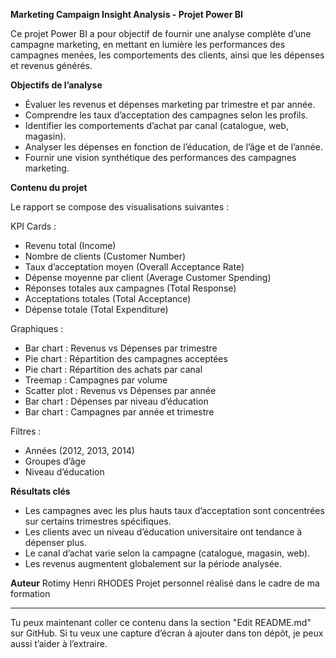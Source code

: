 **Marketing Campaign Insight Analysis - Projet Power BI**

Ce projet Power BI a pour objectif de fournir une analyse complète d’une campagne marketing, en mettant en lumière les performances des campagnes menées, les comportements des clients, ainsi que les dépenses et revenus générés.

**Objectifs de l’analyse**

* Évaluer les revenus et dépenses marketing par trimestre et par année.
* Comprendre les taux d’acceptation des campagnes selon les profils.
* Identifier les comportements d’achat par canal (catalogue, web, magasin).
* Analyser les dépenses en fonction de l’éducation, de l’âge et de l’année.
* Fournir une vision synthétique des performances des campagnes marketing.

**Contenu du projet**

Le rapport se compose des visualisations suivantes :

KPI Cards :

* Revenu total (Income)
* Nombre de clients (Customer Number)
* Taux d’acceptation moyen (Overall Acceptance Rate)
* Dépense moyenne par client (Average Customer Spending)
* Réponses totales aux campagnes (Total Response)
* Acceptations totales (Total Acceptance)
* Dépense totale (Total Expenditure)

Graphiques :

* Bar chart : Revenus vs Dépenses par trimestre
* Pie chart : Répartition des campagnes acceptées
* Pie chart : Répartition des achats par canal
* Treemap : Campagnes par volume
* Scatter plot : Revenus vs Dépenses par année
* Bar chart : Dépenses par niveau d’éducation
* Bar chart : Campagnes par année et trimestre

Filtres :

* Années (2012, 2013, 2014)
* Groupes d’âge
* Niveau d’éducation

**Résultats clés**

* Les campagnes avec les plus hauts taux d’acceptation sont concentrées sur certains trimestres spécifiques.
* Les clients avec un niveau d’éducation universitaire ont tendance à dépenser plus.
* Le canal d’achat varie selon la campagne (catalogue, magasin, web).
* Les revenus augmentent globalement sur la période analysée.


**Auteur**
Rotimy Henri RHODES
Projet personnel réalisé dans le cadre de ma formation

---

Tu peux maintenant coller ce contenu dans la section "Edit README.md" sur GitHub. Si tu veux une capture d’écran à ajouter dans ton dépôt, je peux aussi t’aider à l’extraire.
